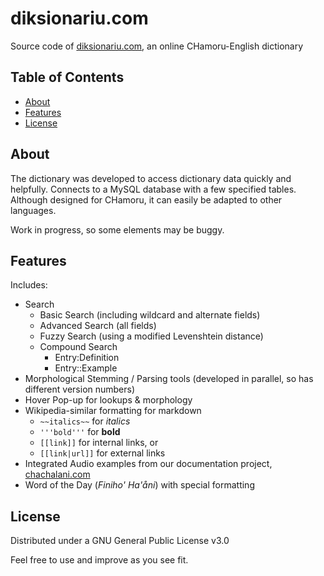 # diksionariu.com

Source code of [diksionariu.com](https://diksionariu.com/), an online CHamoru-English dictionary

## Table of Contents

- [About](#about)
- [Features](#features)
- [License](#license)

## About

The dictionary was developed to access dictionary data quickly and helpfully.
Connects to a MySQL database with a few specified tables.
Although designed for CHamoru, it can easily be adapted to other languages.

Work in progress, so some elements may be buggy.

## Features

Includes:

- Search
  - Basic Search (including wildcard and alternate fields)
  - Advanced Search (all fields)
  - Fuzzy Search (using a modified Levenshtein distance)
  - Compound Search
    * Entry:Definition
    * Entry::Example
- Morphological Stemming / Parsing tools (developed in parallel, so has different version numbers)
- Hover Pop-up for lookups & morphology
- Wikipedia-similar formatting for markdown
  - ```~~italics~~``` for *italics*
  - ```'''bold'''``` for **bold**
  - ```[[link]]``` for internal links, or
  - ```[[link|url]]``` for external links
- Integrated Audio examples from our documentation project, [chachalani.com](https://chachalani.com/)
- Word of the Day (*Finiho' Ha'åni*) with special formatting

## License

Distributed under a GNU General Public License v3.0

Feel free to use and improve as you see fit.
